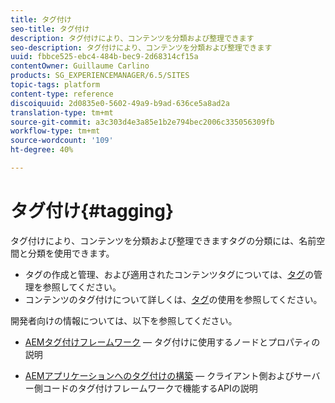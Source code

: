 ```yaml
---
title: タグ付け
seo-title: タグ付け
description: タグ付けにより、コンテンツを分類および整理できます
seo-description: タグ付けにより、コンテンツを分類および整理できます
uuid: fbbce525-ebc4-484b-bec9-2d68314cf15a
contentOwner: Guillaume Carlino
products: SG_EXPERIENCEMANAGER/6.5/SITES
topic-tags: platform
content-type: reference
discoiquuid: 2d0835e0-5602-49a9-b9ad-636ce5a8ad2a
translation-type: tm+mt
source-git-commit: a3c303d4e3a85e1b2e794bec2006c335056309fb
workflow-type: tm+mt
source-wordcount: '109'
ht-degree: 40%

---
```



# タグ付け{#tagging}

タグ付けにより、コンテンツを分類および整理できますタグの分類には、名前空間と分類を使用できます。

* タグの作成と管理、および適用されたコンテンツタグについては、[タグ](/help/sites-administering/tags.md)の管理を参照してください。
* コンテンツのタグ付けについて詳しくは、[タグ](/help/sites-authoring/tags.md)の使用を参照してください。

開発者向けの情報については、以下を参照してください。

* [AEMタグ付けフレームワーク](/help/sites-developing/framework.md)  — タグ付けに使用するノードとプロパティの説明

* [AEMアプリケーションへのタグ付けの構築](/help/sites-developing/building.md)  — クライアント側およびサーバー側コードのタグ付けフレームワークで機能するAPIの説明